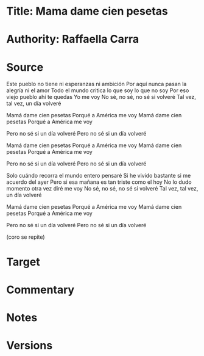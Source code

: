 # Title: Mama dame cien pesetas

# Authority: Raffaella Carra

# Source

Este pueblo no tiene ni esperanzas ni ambición
Por aquí nunca pasan la alegría ni el amor
Todo el mundo critica lo que soy lo que no soy
Por eso viejo pueblo ahí te quedas
Yo me voy
No sé, no sé, no sé si volveré
Tal vez, tal vez, un día volveré

Mamá dame cien pesetas
Porqué a América me voy
Mamá dame cien pesetas
Porqué a América me voy

Pero no sé si un día volveré
Pero no sé si un día volveré

Mamá dame cien pesetas
Porqué a América me voy
Mamá dame cien pesetas
Porqué a América me voy

Pero no sé si un día volveré
Pero no sé si un día volveré

Solo cuándo recorra el mundo entero pensaré
Si he vivido bastante si me acuerdo del ayer
Pero si esa mañana es tan triste como el hoy
No lo dudo momento otra vez diré me voy
No sé, no sé, no sé si volveré
Tal vez, tal vez, un día volveré

Mamá dame cien pesetas
Porqué a América me voy
Mamá dame cien pesetas
Porqué a América me voy

Pero no sé si un día volveré
Pero no sé si un día volveré

(coro se repite)

# Target

# Commentary

# Notes

# Versions

